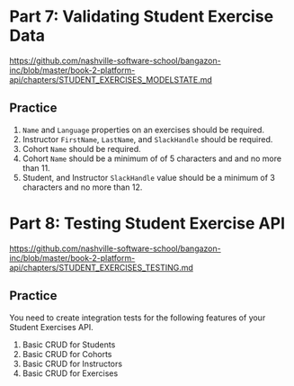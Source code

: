 # Part 7: Validating Student Exercise Data
https://github.com/nashville-software-school/bangazon-inc/blob/master/book-2-platform-api/chapters/STUDENT_EXERCISES_MODELSTATE.md

## Practice

1. `Name` and `Language` properties on an exercises should be required.
1. Instructor `FirstName`, `LastName`, and `SlackHandle` should be required.
1. Cohort `Name` should be required.
1. Cohort `Name` should be a minimum of of 5 characters and and no more than 11.
1. Student, and Instructor `SlackHandle` value should be a minimum of 3 characters and no more than 12.


# Part 8: Testing Student Exercise API
https://github.com/nashville-software-school/bangazon-inc/blob/master/book-2-platform-api/chapters/STUDENT_EXERCISES_TESTING.md

## Practice

You need to create integration tests for the following features of your Student Exercises API.

1. Basic CRUD for Students
1. Basic CRUD for Cohorts
1. Basic CRUD for Instructors
1. Basic CRUD for Exercises
